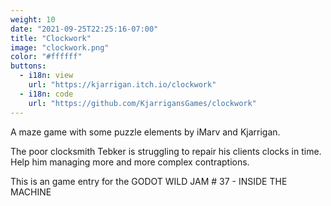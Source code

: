 ```yaml
---
weight: 10
date: "2021-09-25T22:25:16-07:00"
title: "Clockwork"
image: "clockwork.png"
color: "#ffffff"
buttons:
  - i18n: view
    url: "https://kjarrigan.itch.io/clockwork"
  - i18n: code 
    url: "https://github.com/KjarrigansGames/clockwork"
---
```

A maze game with some puzzle elements by iMarv and Kjarrigan.

The poor clocksmith Tebker is struggling to repair his clients clocks in time. Help him managing more and more complex contraptions. 

This is an game entry for the GODOT WILD JAM # 37 - INSIDE THE MACHINE
